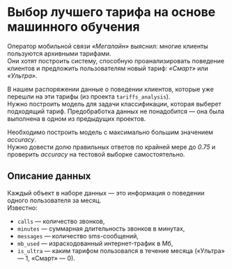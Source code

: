 # Выбор лучшего тарифа на основе машинного обучения

Оператор мобильной связи *«Мегалайн»* выяснил: многие клиенты пользуются архивными тарифами.<br>
Они хотят построить систему, способную проанализировать поведение клиентов и предложить пользователям новый тариф: *«Смарт»* или *«Ультра»*.

В нашем распоряжении данные о поведении клиентов, которые уже перешли на эти тарифы (из проекта `tariffs_analysis`).<br>
Нужно построить модель для задачи классификации, которая выберет подходящий тариф. Предобработка данных не понадобится — она была выполнена в одном из предыдущих проектов.

Необходимо построить модель с максимально большим значением *accuracy*.<br>
Нужно довести долю правильных ответов по крайней мере до *0.75* и проверить *accuracy* на тестовой выборке самостоятельно.

## Описание данных

Каждый объект в наборе данных — это информация о поведении одного пользователя за месяц.<br>
Известно: 
- `сalls` — количество звонков,
- `minutes` — суммарная длительность звонков в минутах,
- `messages` — количество sms-сообщений,
- `mb_used` — израсходованный интернет-трафик в Мб,
- `is_ultra` — каким тарифом пользовался в течение месяца («Ультра» — 1, «Смарт» — 0).